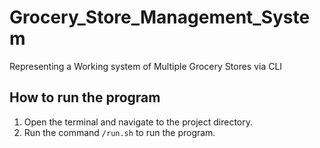# Grocery_Store_Management_System
Representing a Working system of Multiple Grocery Stores via CLI

## How to run the program
1. Open the terminal and navigate to the project directory.
3. Run the command `/run.sh` to run the program.

